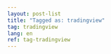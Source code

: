 ```yaml
---
layout: post-list
title: "Tagged as: tradingview"  
tag: tradingview
lang: en
ref: tag-tradingview
---
```

